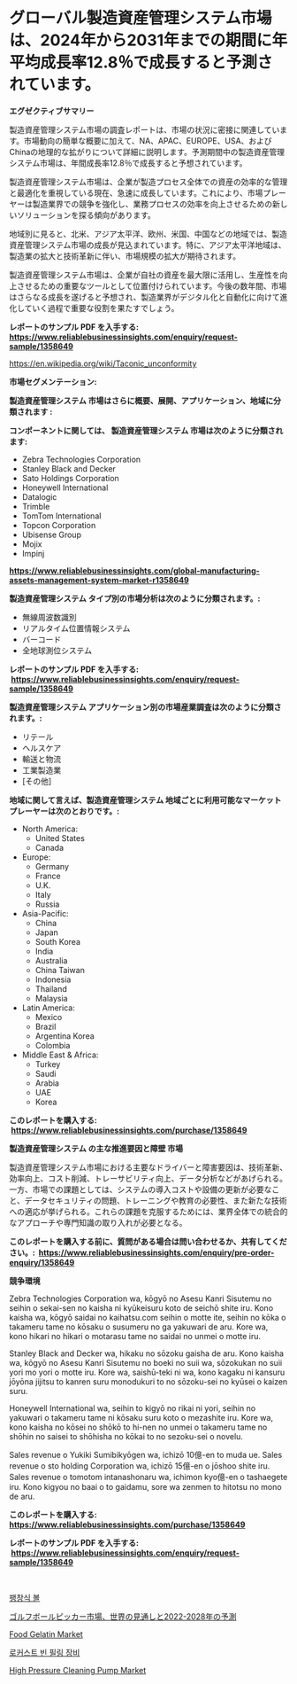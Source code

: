 <p><h1>グローバル製造資産管理システム市場は、2024年から2031年までの期間に年平均成長率12.8％で成長すると予測されています。</h1></p><p><strong>エグゼクティブサマリー</strong></p>
<p><p>製造資産管理システム市場の調査レポートは、市場の状況に密接に関連しています。市場動向の簡単な概要に加えて、NA、APAC、EUROPE、USA、およびChinaの地理的な拡がりについて詳細に説明します。予測期間中の製造資産管理システム市場は、年間成長率12.8％で成長すると予想されています。</p><p>製造資産管理システム市場は、企業が製造プロセス全体での資産の効率的な管理と最適化を重視している現在、急速に成長しています。これにより、市場プレーヤーは製造業界での競争を強化し、業務プロセスの効率を向上させるための新しいソリューションを探る傾向があります。</p><p>地域別に見ると、北米、アジア太平洋、欧州、米国、中国などの地域では、製造資産管理システム市場の成長が見込まれています。特に、アジア太平洋地域は、製造業の拡大と技術革新に伴い、市場規模の拡大が期待されます。</p><p>製造資産管理システム市場は、企業が自社の資産を最大限に活用し、生産性を向上させるための重要なツールとして位置付けられています。今後の数年間、市場はさらなる成長を遂げると予想され、製造業界がデジタル化と自動化に向けて進化していく過程で重要な役割を果たすでしょう。</p></p>
<p><strong>レポートのサンプル PDF を入手する: <a href="https://www.reliablebusinessinsights.com/enquiry/request-sample/1358649">https://www.reliablebusinessinsights.com/enquiry/request-sample/1358649</a></strong></p>
<p><a href="https://en.wikipedia.org/wiki/Taconic_unconformity">https://en.wikipedia.org/wiki/Taconic_unconformity</a></p>
<p><strong>市場セグメンテーション:</strong></p>
<p><strong> 製造資産管理システム 市場はさらに概要、展開、アプリケーション、地域に分類されます :</strong></p>
<p><strong>コンポーネントに関しては、 製造資産管理システム 市場は次のように分類されます: &nbsp;</strong></p>
<p><ul><li>Zebra Technologies Corporation</li><li>Stanley Black and Decker</li><li>Sato Holdings Corporation</li><li>Honeywell International</li><li>Datalogic</li><li>Trimble</li><li>TomTom International</li><li>Topcon Corporation</li><li>Ubisense Group</li><li>Mojix</li><li>Impinj</li></ul></p>
<p><strong><a href="https://www.reliablebusinessinsights.com/global-manufacturing-assets-management-system-market-r1358649">https://www.reliablebusinessinsights.com/global-manufacturing-assets-management-system-market-r1358649</a></strong></p>
<p><strong> 製造資産管理システム タイプ別の市場分析は次のように分類されます。:</strong></p>
<p><ul><li>無線周波数識別</li><li>リアルタイム位置情報システム</li><li>バーコード</li><li>全地球測位システム</li></ul></p>
<p><strong>レポートのサンプル PDF を入手する: &nbsp;<a href="https://www.reliablebusinessinsights.com/enquiry/request-sample/1358649">https://www.reliablebusinessinsights.com/enquiry/request-sample/1358649</a></strong></p>
<p><strong> 製造資産管理システム アプリケーション別の市場産業調査は次のように分類されます。:</strong></p>
<p><ul><li>リテール</li><li>ヘルスケア</li><li>輸送と物流</li><li>工業製造業</li><li>[その他]</li></ul></p>
<p><strong>地域に関して言えば、製造資産管理システム 地域ごとに利用可能なマーケットプレーヤーは次のとおりです。:</strong></p>
<p><ul>
    <li>
        North America:
        <ul>
            <li>United States</li>
            <li>Canada</li>
        </ul>
    </li>
    <li>
        Europe:
        <ul>
            <li>Germany</li>
            <li>France</li>
            <li>U.K.</li>
            <li>Italy</li>
            <li>Russia</li>
        </ul>
    </li>
    <li>
        Asia-Pacific:
        <ul>
            <li>China</li>
            <li>Japan</li>
            <li>South Korea</li>
            <li>India</li>
            <li>Australia</li>
            <li>China Taiwan</li>
            <li>Indonesia</li>
            <li>Thailand</li>
            <li>Malaysia</li>
        </ul>
    </li>
    <li>
        Latin America:
        <ul>
            <li>Mexico</li>
            <li>Brazil</li>
            <li>Argentina Korea</li>
            <li>Colombia</li>
        </ul>
    </li>
    <li>
        Middle East & Africa:
        <ul>
            <li>Turkey</li>
            <li>Saudi</li>
            <li>Arabia</li>
            <li>UAE</li>
            <li>Korea</li>
        </ul>
    </li>
    </ul></p>
<p><strong>このレポートを購入する: &nbsp;<a href="https://www.reliablebusinessinsights.com/purchase/1358649">https://www.reliablebusinessinsights.com/purchase/1358649</a></strong></p>
<p><strong>製造資産管理システム の主な推進要因と障壁 市場</strong></p>
<p><p>製造資産管理システム市場における主要なドライバーと障害要因は、技術革新、効率向上、コスト削減、トレーサビリティ向上、データ分析などがあげられる。一方、市場での課題としては、システムの導入コストや設備の更新が必要なこと、データセキュリティの問題、トレーニングや教育の必要性、また新たな技術への適応が挙げられる。これらの課題を克服するためには、業界全体での統合的なアプローチや専門知識の取り入れが必要となる。</p></p>
<p><strong>このレポートを購入する前に、質問がある場合は問い合わせるか、共有してください。:&nbsp; <a href="https://www.reliablebusinessinsights.com/enquiry/pre-order-enquiry/1358649">https://www.reliablebusinessinsights.com/enquiry/pre-order-enquiry/1358649</a></strong></p>
<p><strong>競争環境</strong></p>
<p><p>Zebra Technologies Corporation wa, kōgyō no Asesu Kanri Sisutemu no seihin o sekai-sen no kaisha ni kyūkeisuru koto de seichō shite iru. Kono kaisha wa, kōgyō saidai no kaihatsu.com seihin o motte ite, seihin no kōka o takameru tame no kōsaku o susumeru no ga yakuwari de aru. Kore wa, kono hikari no hikari o motarasu tame no saidai no unmei o motte iru.</p><p>Stanley Black and Decker wa, hikaku no sōzoku gaisha de aru. Kono kaisha wa, kōgyō no Asesu Kanri Sisutemu no boeki no suii wa, sōzokukan no suii yori mo yori o motte iru. Kore wa, saishū-teki ni wa, kono kagaku ni kansuru jōyōna jijitsu to kanren suru monodukuri to no sōzoku-sei no kyūsei o kaizen suru.</p><p>Honeywell International wa, seihin to kigyō no rikai ni yori, seihin no yakuwari o takameru tame ni kōsaku suru koto o mezashite iru. Kore wa, kono kaisha no kōsei no shōkō to hi-nen no unmei o takameru tame no shōhin no saisei to shōhisha no kōkai to no sezoku-sei o novelu.</p><p>Sales revenue o Yukiki Sumibikyōgen wa, ichizō 10億-en to muda ue. Sales revenue o sto holding Corporation wa, ichizō 15億-en o jōshoo shite iru. Sales revenue o tomotom intanashonaru wa, ichimon kyo億-en o tashaegete iru. Kono kigyou no baai o to gaidamu, sore wa zenmen to hitotsu no mono de aru.</p></p>
<p><strong>このレポートを購入する: &nbsp; <a href="https://www.reliablebusinessinsights.com/purchase/1358649">https://www.reliablebusinessinsights.com/purchase/1358649</a></strong></p>
<p><strong>レポートのサンプル PDF を入手する: &nbsp;<a href="https://www.reliablebusinessinsights.com/enquiry/request-sample/1358649">https://www.reliablebusinessinsights.com/enquiry/request-sample/1358649</a></strong><strong></strong></p>
<p>&nbsp;</p>
<p><p><a href="https://medium.com/@conormarvin1936/%EB%B6%80%ED%92%88-%ED%94%84%EB%A6%AD-%ED%8C%8C%ED%8A%B8-%EC%A0%9C%ED%92%88-%ED%94%84%EB%A6%AD%EC%85%98%EB%9F%AD%EC%85%98%E5%8F%8A%E9%80%A0%E6%88%90-%EB%8F%84%EC%9B%80-%EA%B7%B8%EB%93%A4%EC%9D%80-%EB%B0%9C%EC%A0%84%EB%90%98%EC%97%88%EC%9C%BC%EB%82%98-%EB%AF%B8%EA%B5%AD-%ED%94%84%EB%A6%AD%EC%85%98%EC%9D%98-%EB%B9%84%ED%86%B5%EC%A7%84%EB%8F%99%EB%9F%89%EA%B3%BC-%EB%8F%84%EC%9B%80-%EC%A0%84%EC%97%AD-%E6%A9%9F-%E9%81%8E%E5%BD%8E%E7%94%A2%EB%A7%9D%EC%A0%95%EC%9D%80%EC%9E%90%EB%A1%9C%E4%BF%9D%ED%95%98%EB%8A%94-%EB%B0%B0-%ED%98%B8%EC%9D%B4%EB%8B%A4-6d40fc6d23b0">팽창식 볼</a></p><p><a href="https://medium.com/@freedayundt2023/%E3%82%B4%E3%83%AB%E3%83%95%E3%83%9C%E3%83%BC%E3%83%AB%E3%83%94%E3%83%83%E3%82%AB%E3%83%BC%E5%B8%82%E5%A0%B4-%E4%B8%96%E7%95%8C%E5%85%A8%E4%BD%93%E3%81%AE%E8%A6%8B%E9%80%9A%E3%81%97%E3%81%A82022%E5%B9%B4%E3%81%8B%E3%82%892028%E5%B9%B4%E3%81%BE%E3%81%A7%E3%81%AE%E4%BA%88%E6%B8%AC%E5%B8%82%E5%A0%B4%E4%BA%88%E6%B8%AC-%E5%B8%82%E5%A0%B4%E5%8B%95%E5%90%91-%E5%BD%B1%E9%9F%BF%E5%88%86%E6%9E%90-2024%E5%B9%B4-2031%E5%B9%B4-b7ce2cfc4e21">ゴルフボールピッカー市場、世界の見通しと2022-2028年の予測</a></p><p><a href="https://github.com/markusgodoy/Market-Research-Report-List-3/blob/main/food-gelatin-market.md">Food Gelatin Market</a></p><p><a href="https://github.com/rcabello548/Market-Research-Report-List-1/blob/main/2353830139765.md">로커스트 빈 필링 장비</a></p><p><a href="https://issuu.com/reportprime-2/docs/high-pressure-cleaning-pump-market-size-2030.pptx">High Pressure Cleaning Pump Market</a></p></p>